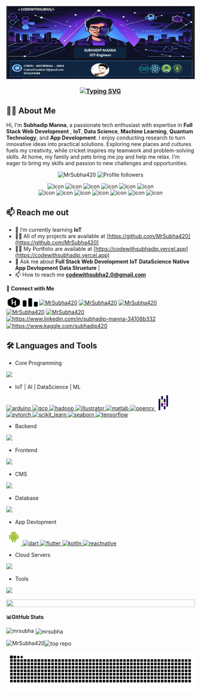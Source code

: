 <img align="center" src="img/mybanner.JPG" alt="MrSubha420"/>

<h3 align="center">
<a href="https://git.io/typing-svg"><img src="https://readme-typing-svg.demolab.com?font=Fira+Code&size=24&pause=1000&center=true&vCenter=true&multiline=true&width=460&lines=Hey+I'm+Subhadip+Manna+%3C%2F%3E" alt="Typing SVG" /></a>
</h3>

## 👨‍💻 About Me

Hi, I'm **Subhadip Manna**, a passionate tech enthusiast with expertise in **Full Stack Web Development** , **IoT**, **Data Science**, **Machine Learning**, **Quantum Technology**, and **App Development**. I enjoy conducting research to turn innovative ideas into practical solutions. Exploring new places and cultures fuels my creativity, while cricket inspires my teamwork and problem-solving skills. At home, my family and pets bring me joy and help me relax. I'm eager to bring my skills and passion to new challenges and opportunities.

<p align="center"> 
 <img src="https://komarev.com/ghpvc/?username=MrSubha420&label=Profile%20views&color=0e75b6&style=flat" alt="MrSubha420" />
<img alt="Profile followers" src="https://img.shields.io/github/followers/MrSubha420"> 
</p>

<div align="center">
 <img src="https://techstack-generator.vercel.app/java-icon.svg" alt="icon" width="50" height="50" />
  <img src="https://techstack-generator.vercel.app/python-icon.svg" alt="icon" width="50" height="50" />
  <img src="https://techstack-generator.vercel.app/ts-icon.svg" alt="icon" width="50" height="50" />
  <img src="https://techstack-generator.vercel.app/js-icon.svg" alt="icon"width="50" height="50" />
  <img src="https://techstack-generator.vercel.app/react-icon.svg" alt="icon" width="50" height="50" />
 <img src="https://techstack-generator.vercel.app/mysql-icon.svg" alt="icon" width="50" height="50" />
</div>

<div align="center">
 <img src="https://techstack-generator.vercel.app/raspberrypi-icon.svg" alt="icon" width="50" height="50" />
  <img src="https://techstack-generator.vercel.app/docker-icon.svg" alt="icon" width="50" height="50" />
  <img src="https://techstack-generator.vercel.app/aws-icon.svg" alt="icon" width="50" height="50" />
  <img src="https://techstack-generator.vercel.app/github-icon.svg" alt="icon" width="50" height="50" />
  <img src="https://techstack-generator.vercel.app/prettier-icon.svg" alt="icon" width="50" height="50" />
  <img src="https://techstack-generator.vercel.app/restapi-icon.svg" alt="icon" width="50" height="50" />
  <img src="https://techstack-generator.vercel.app/graphql-icon.svg" alt="icon" width="50" height="50" />
</div>

## 📫 Reach me out

- 🌱 I’m currently learning **IoT** 
- 👨‍💻 All of my projects are available at [https://github.com/MrSubha420](https://github.com/MrSubha420)
- 👨‍💻 My Portfolio are available at [https://codewithsubhadip.vercel.app](https://codewithsubhadip.vercel.app) 
- 💬 Ask me about **Full Stack Web Development** **IoT** **DataScience** **Native App Devlopment** **Data Strueture** |
- 📫 How to reach me **codewithsubha2.0@gmail.com**

<b>🤝 Connect with Me</b>
<p align="left">
  <a href="#" target="blank"><img align="center" src="./WEBP/hr.webp" alt="MrSubha420" height="30" width="40" /></a>
  <a href="https://codeforces.com/profile/MrSubha420" target="blank"><img align="center" src="./WEBP/cf.webp" alt="MrSubha420" height="30" width="40" /></a>
    <a href="https://codepen.io/MrSubha420" target="blank"><img align="center" src="https://raw.githubusercontent.com/rahuldkjain/github-profile-readme-generator/master/src/images/icons/Social/codepen.svg" alt="MrSubha420" height="30" width="40" /></a>
  <a href="https://twitter.com/MrSubha420" target="blank"><img align="center" src="https://raw.githubusercontent.com/rahuldkjain/github-profile-readme-generator/master/src/images/icons/Social/twitter.svg" alt="MrSubha420" height="30" width="40" /></a>
  <a href="https://codesandbox.com/MrSubha420" target="blank"><img align="center" src="https://cdn.jsdelivr.net/npm/simple-icons@3.0.1/icons/codesandbox.svg" alt="MrSubha420" height="30" width="40" /></a>
  <a href="https://fb.com/subhadip.manna.18294" target="blank"><img align="center" src="https://raw.githubusercontent.com/rahuldkjain/github-profile-readme-generator/master/src/images/icons/Social/facebook.svg" alt="MrSubha420" height="30" width="40" /></a>
  <a href="https://instagram.com/SUBHADIP.MANNA.18294" target="blank"><img align="center" src="https://raw.githubusercontent.com/rahuldkjain/github-profile-readme-generator/master/src/images/icons/Social/instagram.svg" alt="MrSubha420" height="30" width="40" /></a>
 <a href="https://www.linkedin.com/in/subhadip-manna-504686321" target="blank"><img align="center" src="https://raw.githubusercontent.com/rahuldkjain/github-profile-readme-generator/master/src/images/icons/Social/linked-in-alt.svg" alt="https://www.linkedin.com/in/subhadip-manna-34108b332" height="30" width="40" /></a>
<a href="https://kaggle.com/https://www.kaggle.com/subhadip420" target="blank"><img align="center" src="https://raw.githubusercontent.com/rahuldkjain/github-profile-readme-generator/master/src/images/icons/Social/kaggle.svg" alt="https://www.kaggle.com/subhadip420" height="30" width="40" /></a>
</p>


## 🛠️ Languages and Tools

- Core Programming

<p align="left">
  <a href="https://skillicons.dev">
    <img src="https://skillicons.dev/icons?i=c,cpp,py,javascript,java" />
  </a>
</p>

- IoT | AI | DataScience | ML
 <p align="left"> <a href="https://www.arduino.cc/" target="_blank" rel="noreferrer"> <img src="https://cdn.worldvectorlogo.com/logos/arduino-1.svg" alt="arduino" width="40" height="40"/> </a> <a href="https://cloud.google.com" target="_blank" rel="noreferrer"> <img src="https://www.vectorlogo.zone/logos/google_cloud/google_cloud-icon.svg" alt="gcp" width="40" height="40"/> </a> <a href="https://hadoop.apache.org/" target="_blank" rel="noreferrer"> <img src="https://www.vectorlogo.zone/logos/apache_hadoop/apache_hadoop-icon.svg" alt="hadoop" width="40" height="40"/> </a> <a href="https://www.adobe.com/in/products/illustrator.html" target="_blank" rel="noreferrer"> <img src="https://www.vectorlogo.zone/logos/adobe_illustrator/adobe_illustrator-icon.svg" alt="illustrator" width="40" height="40"/> </a> <a href="https://www.mathworks.com/" target="_blank" rel="noreferrer"> <img src="https://upload.wikimedia.org/wikipedia/commons/2/21/Matlab_Logo.png" alt="matlab" width="40" height="40"/> </a> <a href="https://opencv.org/" target="_blank" rel="noreferrer"> <img src="https://www.vectorlogo.zone/logos/opencv/opencv-icon.svg" alt="opencv" width="40" height="40"/> </a> <a href="https://pandas.pydata.org/" target="_blank" rel="noreferrer"> <img src="https://raw.githubusercontent.com/devicons/devicon/2ae2a900d2f041da66e950e4d48052658d850630/icons/pandas/pandas-original.svg" alt="pandas" width="40" height="40"/> </a> <a href="https://pytorch.org/" target="_blank" rel="noreferrer"> <img src="https://www.vectorlogo.zone/logos/pytorch/pytorch-icon.svg" alt="pytorch" width="40" height="40"/> </a> <a href="https://scikit-learn.org/" target="_blank" rel="noreferrer"> <img src="https://upload.wikimedia.org/wikipedia/commons/0/05/Scikit_learn_logo_small.svg" alt="scikit_learn" width="40" height="40"/> </a> <a href="https://seaborn.pydata.org/" target="_blank" rel="noreferrer"> <img src="https://seaborn.pydata.org/_images/logo-mark-lightbg.svg" alt="seaborn" width="40" height="40"/> </a> <a href="https://www.tensorflow.org" target="_blank" rel="noreferrer"> <img src="https://www.vectorlogo.zone/logos/tensorflow/tensorflow-icon.svg" alt="tensorflow" width="40" height="40"/> </a> </p>

- Backend

<p align="left">
  <a href="https://skillicons.dev">
    <img src="https://skillicons.dev/icons?i=laravel,nodejs,py,flask,fastapi,express,nestjs,prisma,supabase" />
  </a>
</p>

- Frontend

<p align="left">
  <a href="https://skillicons.dev">
    <img src="https://skillicons.dev/icons?i=ts,js,react,vite,nextjs,redux,tailwind,materialui,css,angular" />
  </a>
</p>

- CMS

<p align="left">
  <a href="https://skillicons.dev">
    <img src="https://skillicons.dev/icons?i=wordpress,strapi" />
  </a>
</p>

- Database

<p align="left">
  <a href="https://skillicons.dev">
    <img src="https://skillicons.dev/icons?i=mongodb,mysql,postgresql" />
  </a>
</p>

- App Devlopment
<p align="left"> <a href="https://developer.android.com" target="_blank" rel="noreferrer"> <img src="https://raw.githubusercontent.com/devicons/devicon/master/icons/android/android-original-wordmark.svg" alt="android" width="40" height="40"/> </a> <a href="https://dart.dev" target="_blank" rel="noreferrer"> <img src="https://www.vectorlogo.zone/logos/dartlang/dartlang-icon.svg" alt="dart" width="40" height="40"/> </a> <a href="https://flutter.dev" target="_blank" rel="noreferrer"> <img src="https://www.vectorlogo.zone/logos/flutterio/flutterio-icon.svg" alt="flutter" width="40" height="40"/> </a> <a href="https://kotlinlang.org" target="_blank" rel="noreferrer"> <img src="https://www.vectorlogo.zone/logos/kotlinlang/kotlinlang-icon.svg" alt="kotlin" width="40" height="40"/> </a> <a href="https://reactnative.dev/" target="_blank" rel="noreferrer"> <img src="https://reactnative.dev/img/header_logo.svg" alt="reactnative" width="40" height="40"/> </a> </p>

- Cloud Servers

<p align="left">
  <a href="https://skillicons.dev">
    <img src="https://skillicons.dev/icons?i=aws,gcp,firebase,cloudflare" />
  </a>
</p>

- Tools

<p align="left">
  <a href="https://skillicons.dev">
    <img src="https://skillicons.dev/icons?i=git,github,figma,xd,idea,vscode,postman,linux" />
  </a>
</p>

<img src="https://i.imgur.com/dBaSKWF.gif" height="20" width="100%">

<b>📊GitHub Stats</b>
<p><img align="left" src="https://github-readme-stats.vercel.app/api?username=MrSubha420&theme=dark&hide_border=false&include_all_commits=false&count_private=false" alt="mrsubha" /></p>

<p>&nbsp;<img align="center" src="https://github-readme-streak-stats.herokuapp.com/?user=MrSubha420&theme=dark&hide_border=false" alt="mrsubha" /></p>

<p><img align="left" src="https://github-readme-stats.vercel.app/api/top-langs/?username=MrSubha420&theme=dark&hide_border=false&include_all_commits=true&count_private=false&layout=compact" alt="MrSubha420" /></p>
<p><img align="center" src="https://github-contributor-stats.vercel.app/api?username=MrSubha420&limit=5&theme=tokyonight&combine_all_yearly_contributions=true" alt="top repo" /> </p>

<img src="https://raw.githubusercontent.com/MrSubha420/MrSubha420/output/snake.svg" width = 1500 alt="Snake animation" />
